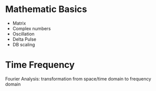 # Mathematic Basics

- Matrix
- Complex numbers
- Oscillation
- Delta Pulse 
- DB scaling



# Time Frequency

Fourier Analysis: transformation from space/time domain to frequency domain

